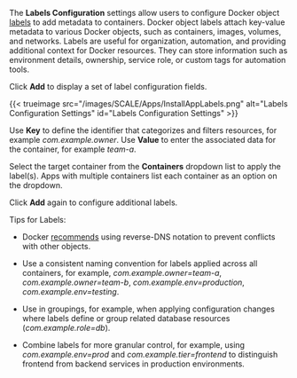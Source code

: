 &NewLine;

The **Labels Configuration** settings allow users to configure Docker object [labels](https://docs.docker.com/engine/manage-resources/labels/) to add metadata to containers.
Docker object labels attach key-value metadata to various Docker objects, such as containers, images, volumes, and networks.
Labels are useful for organization, automation, and providing additional context for Docker resources.
They can store information such as environment details, ownership, service role, or custom tags for automation tools.

Click **Add** to display a set of label configuration fields.

{{< trueimage src="/images/SCALE/Apps/InstallAppLabels.png" alt="Labels Configuration Settings" id="Labels Configuration Settings" >}}

Use **Key** to define the identifier that categorizes and filters resources, for example *com.example.owner*.
Use **Value** to enter the associated data for the container, for example *team-a*.

Select the target container from the **Containers** dropdown list to apply the label(s).
Apps with multiple containers list each container as an option on the dropdown.

Click **Add** again to configure additional labels.

Tips for Labels:

* Docker [recommends](https://docs.docker.com/reference/compose-file/services/#labels) using reverse-DNS notation to prevent conflicts with other objects.

* Use a consistent naming convention for labels applied across all containers, for example, *com.example.owner=team-a*, *com.example.owner=team-b*, *com.example.env=production*, *com.example.env=testing*.

* Use in groupings, for example, when applying configuration changes where labels define or group related database resources (*com.example.role=db*).

* Combine labels for more granular control, for example, using *com.example.env=prod* and *com.example.tier=frontend* to distinguish frontend from backend services in production environments.
